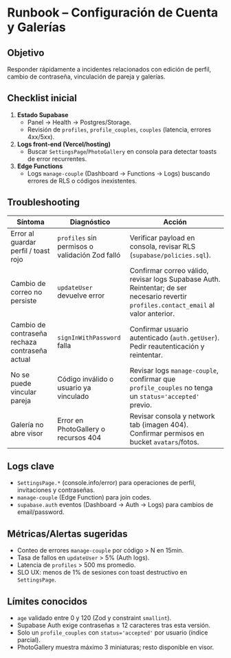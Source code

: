 # Runbook – Configuración de Cuenta y Galerías

## Objetivo
Responder rápidamente a incidentes relacionados con edición de perfil, cambio de contraseña, vinculación de pareja y galerías.

## Checklist inicial
1. **Estado Supabase**
   - Panel → Health → Postgres/Storage.
   - Revisión de `profiles`, `profile_couples`, `couples` (latencia, errores 4xx/5xx).
2. **Logs front-end (Vercel/hosting)**
   - Buscar `SettingsPage`/`PhotoGallery` en consola para detectar toasts de error recurrentes.
3. **Edge Functions**
   - Logs `manage-couple` (Dashboard → Functions → Logs) buscando errores de RLS o códigos inexistentes.

## Troubleshooting
| Síntoma | Diagnóstico | Acción |
| --- | --- | --- |
| Error al guardar perfil / toast rojo | `profiles` sin permisos o validación Zod falló | Verificar payload en consola, revisar RLS (`supabase/policies.sql`). |
| Cambio de correo no persiste | `updateUser` devuelve error | Confirmar correo válido, revisar logs Supabase Auth. Reintentar; de ser necesario revertir `profiles.contact_email` al valor anterior. |
| Cambio de contraseña rechaza contraseña actual | `signInWithPassword` falla | Confirmar usuario autenticado (`auth.getUser`). Pedir reautenticación y reintentar. |
| No se puede vincular pareja | Código inválido o usuario ya vinculado | Revisar logs `manage-couple`, confirmar que `profile_couples` no tenga un `status='accepted'` previo. |
| Galería no abre visor | Error en PhotoGallery o recursos 404 | Revisar consola y network tab (imagen 404). Confirmar permisos en bucket `avatars`/fotos. |

## Logs clave
- `SettingsPage.*` (console.info/error) para operaciones de perfil, invitaciones y contraseñas.
- `manage-couple` (Edge Function) para join codes.
- `supabase.auth` eventos (Dashboard → Auth → Logs) para cambios de email/password.

## Métricas/Alertas sugeridas
- Conteo de errores `manage-couple` por código > N en 15min.
- Tasa de fallos en `updateUser` > 5% (Auth logs).
- Latencia de `profiles` > 500 ms promedio.
- SLO UX: menos de 1% de sesiones con toast destructivo en `SettingsPage`.

## Límites conocidos
- `age` validado entre 0 y 120 (Zod y constraint `smallint`).
- Supabase Auth exige contraseñas ≥ 12 caracteres tras esta versión.
- Solo un `profile_couples` con `status='accepted'` por usuario (índice parcial).
- PhotoGallery muestra máximo 3 miniaturas; resto disponible en visor.
